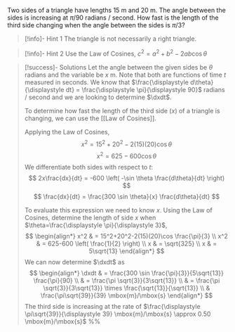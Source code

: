 $$\newcommand{\dxdt}{\frac{\displaystyle dx}{\displaystyle dt}\Bigg|_{\substack{\theta=\frac{\pi}{3}}}}$$
Two sides of a triangle have lengths 15 m and 20 m. The angle between the sides is increasing at $\pi/90$ radians / second. How fast is the length of the third side changing when the angle between the sides is $\pi/3$?

<div style="page-break-after: always;"></div>

> [!info]- Hint 1
> The triangle is not necessarily a right triangle. 

> [!info]- Hint 2
>Use the Law of Cosines, $c^2=a^2+b^2-2ab \cos \theta$

<div style="page-break-after: always;"></div>

> [!success]- Solutions
> Let the angle between the given sides be $\theta$ radians and the variable be $x$ m. Note that both are functions of time $t$ measured in seconds. We know that $\frac{\displaystyle d\theta}{\displaystyle dt} = \frac{\displaystyle \pi}{\displaystyle 90}$ radians / second and we are looking to determine $\dxdt$.
>
> To determine how fast the length of the third side ($x$) of a triangle is changing, we can use the [[Law of Cosines]]. 
> 
> Applying the Law of Cosines,
> $$
x^2 = 15^2+20^2-2(15)(20)\cos \theta
>$$
>$$
x^2=625-600 \cos \theta
> $$
> We differentiate both sides with respect to $t$:
> $$
2x\frac{dx}{dt} = -600 \left( -\sin \theta \frac{d\theta}{dt} \right)
>$$
>$$
\frac{dx}{dt} = \frac{300 \sin \theta}{x} \frac{d\theta}{dt}
> $$
> 
> To evaluate this expression we need to know $x$.  Using the Law of Cosines, determine the length of side $x$ when $\theta=\frac{\displaystyle \pi}{\displaystyle 3}$,
> $$
> \begin{align*}
x^2 & = 15^2+20^2-2(15)(20)\cos \frac{\pi}{3} \\
x^2 & = 625-600 \left( \frac{1}{2} \right) \\
x   & = \sqrt{325} \\ 
x   & = 5\sqrt{13}
\end{align*}
> $$
> We can now determine $\dxdt$ as
> $$
\begin{align*}
\dxdt & = \frac{300 \sin \frac{\pi}{3}}{5\sqrt{13}} \frac{\pi}{90} \\
& = \frac{\pi \sqrt{3}}{3\sqrt{13}} \\
& = \frac{\pi \sqrt{3}}{3\sqrt{13}} \times \frac{\sqrt{13}}{\sqrt{13}} \\
& \frac{\pi\sqrt{39}}{39} \mbox{m}/\mbox{s}
\end{align*}
>$$
> The third side is increasing at the rate of $\frac{\displaystyle \pi\sqrt{39}}{\displaystyle 39} \mbox{m}/\mbox{s} \approx 0.50 \mbox{m}/\mbox{s}$
%%


